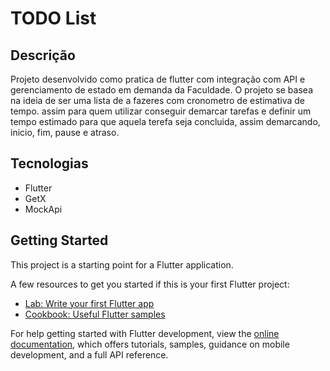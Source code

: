 # TODO List

## Descrição
Projeto desenvolvido como pratica de flutter com integração com API e gerenciamento de estado em demanda da Faculdade.
O projeto se basea na ideia de ser uma lista de a fazeres com cronometro de estimativa de tempo. assim para quem utilizar conseguir demarcar tarefas e definir um tempo estimado para que aquela terefa seja concluida, assim demarcando, inicio, fim, pause e atraso.

## Tecnologias

- Flutter
- GetX
- MockApi

## Getting Started

This project is a starting point for a Flutter application.

A few resources to get you started if this is your first Flutter project:

- [Lab: Write your first Flutter app](https://docs.flutter.dev/get-started/codelab)
- [Cookbook: Useful Flutter samples](https://docs.flutter.dev/cookbook)

For help getting started with Flutter development, view the
[online documentation](https://docs.flutter.dev/), which offers tutorials,
samples, guidance on mobile development, and a full API reference.
